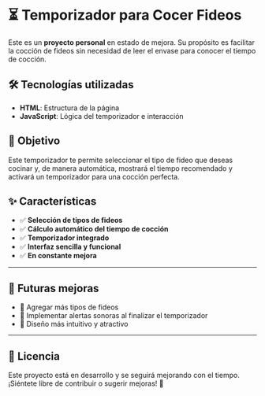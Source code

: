 # ⏳ Temporizador para Cocer Fideos

Este es un **proyecto personal** en estado de mejora. Su propósito es facilitar la cocción de fideos sin necesidad de leer el envase para conocer el tiempo de cocción.

## 🛠 Tecnologías utilizadas

- **HTML**: Estructura de la página  
- **JavaScript**: Lógica del temporizador e interacción  

## 🎯 Objetivo

Este temporizador te permite seleccionar el tipo de fideo que deseas cocinar y, de manera automática, mostrará el tiempo recomendado y activará un temporizador para una cocción perfecta.

## ✨ Características

- ✅ **Selección de tipos de fideos**  
- ✅ **Cálculo automático del tiempo de cocción**  
- ✅ **Temporizador integrado**  
- ✅ **Interfaz sencilla y funcional**  
- ✅ **En constante mejora**  

---

## 🚀 Futuras mejoras

- 🔹 Agregar más tipos de fideos  
- 🔹 Implementar alertas sonoras al finalizar el temporizador  
- 🔹 Diseño más intuitivo y atractivo  

---

## 📄 Licencia

Este proyecto está en desarrollo y se seguirá mejorando con el tiempo. ¡Siéntete libre de contribuir o sugerir mejoras! 🚀

